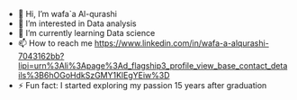 - 👋 Hi, I’m wafa`a Al-qurashi
- 👀 I’m interested in Data analysis
- 🌱 I’m currently learning Data science
- 📫 How to reach me https://www.linkedin.com/in/wafa-a-alqurashi-7043162bb?lipi=urn%3Ali%3Apage%3Ad_flagship3_profile_view_base_contact_details%3B6hOGoHdkSzGMY1KlEgYEiw%3D
- ⚡ Fun fact: I started exploring my passion 15 years after graduation

<!---
wafaa-qurashi/wafaa-qurashi is a ✨ special ✨ Data analytic professional with expertise in transforming complex datasets into meaningful and strategy-informing business insights using SQL and Python .Proven track record in statistical analysis, data cleaning, and scenario modeling using NumPy, Pandas, and advanced SQL operations. Known for effective communication, detail orientation, and team leadership. Demonstrated ability to manage complex projects and work under pressure while maintaining high standards. I have a passion to enter the field of data and be creative in it after I diving into the teaching field.-->
